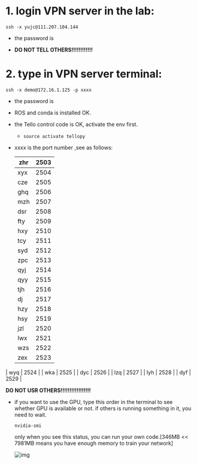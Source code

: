 # 1. login VPN server in the lab:

```
ssh -x yujc@111.207.104.144
```

- the password is 

- **DO NOT TELL OTHERS!!!!!!!!!!!!**

# 2. type in VPN server terminal:

```
ssh -x demo@172.16.1.125 -p xxxx
```

- the password is 

- ROS and conda is installed OK.

- the Tello control code is OK, activate the env first.

  - ```
    source activate tellopy
    ```

- xxxx is the port number ,see as follows:

  | zhr  | 2503 |
  | ---- | ---- |
  | xyx  | 2504 |
  | cze  | 2505 |
  | ghq  | 2506 |
  | mzh  | 2507 |
  | dsr  | 2508 |
  | fty  | 2509 |
  | hxy  | 2510 |
  | tcy  | 2511 |
  | syd  | 2512 |
  | zpc  | 2513 |
  | qyj  | 2514 |
  | qyy  | 2515 |
  | tjh  | 2516 |
  | dj   | 2517 |
  | hzy  | 2518 |
  | hsy  | 2519 |
  | jzl  | 2520 |
  | lwx  | 2521 |
  | wzs  | 2522 |
  | zex  | 2523 |
| wyq  | 2524 |
  | wka  | 2525 |
| dyc  | 2526 |
  | lzq  | 2527 |
| lyh  | 2528 |
  | dyf  | 2529 |
  
  **DO NOT USR OTHERS!!!!!!!!!!!!!!!!!**

  - if you want to use the GPU, type this order in the terminal to see whether GPU is available or not. if others is running something in it, you need to wait.

    ```
    nvidia-smi
    ```
  
    only when you see this status, you can run your own code.[346MB << 7981MB means you have enough memory to train your network]
  
    ![img]( https://github.com/zoeyuchao/thudrone/blob/master/nvidia.jpg )
    
    
